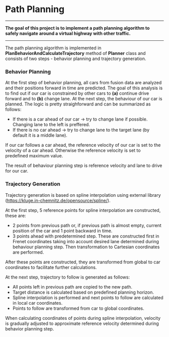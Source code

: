 # **Path Planning**
---

**The goal of this project is to implement a path planning algorithm to safely navigate around a virtual highway with other traffic.**

---

The path planning algorithm is implemented in **PlanBehaviorAndCalculateTrajectory** method of **Planner** class and consists of two steps - behavior planning and trajectory generation.

### Behavior Planning

At the first step of behavior planning, all cars from fusion data are analyzed and their positions forward in time are predicted. The goal of this analysis is to find out if our car is constrained by other cars to **(a)** continue drive forward and to **(b)** change lane. At the next step, the behaviour of our car is planned. The logic is pretty straighforward and can be summarized as follows:

* If there is a car ahead of our car -> try to change lane if possible. Changing lane to the left is preffered.
* If there is no car ahead -> try to change lane to the target lane (by default it is a middle lane).

If our car follows a car ahead, the reference velocity of our car is set to the velocity of a car ahead. Otherwise the reference velocity is set to predefined maximum value.

The result of behaviour planning step is reference velocity and lane to drive for our car.

### Trajectory Generation

Trajectory generation is based on spline interpolation using external library (https://kluge.in-chemnitz.de/opensource/spline/).

At the first step, 5 reference points for spline interpolation are constructed, these are:

* 2 points from previous path or, if previous path is almost empty, current position of the car and 1 point backward in time.
* 3 points ahead with predetermined step. These are constructed first in Frenet coordinates taking into account desired lane determined during behaviour planning step. Then transformation to Cartesian coordinates are performed.

After these points are constructed, they are transformed from global to car coordinates to facilitate further calculations.

At the next step, trajectory to follow is generated as follows:

* All points left in previous path are copied to the new path.
* Target distance is calculated based on predefined planning horizon.
* Spline interpolation is performed and next points to follow are calculated in local car coordinates.
* Points to follow are transformed from car to global coordinates.

When calculating coordinates of points during spline interpolation, velocity is gradually adjusted to approximate reference velocity determined during behavior planning step.
